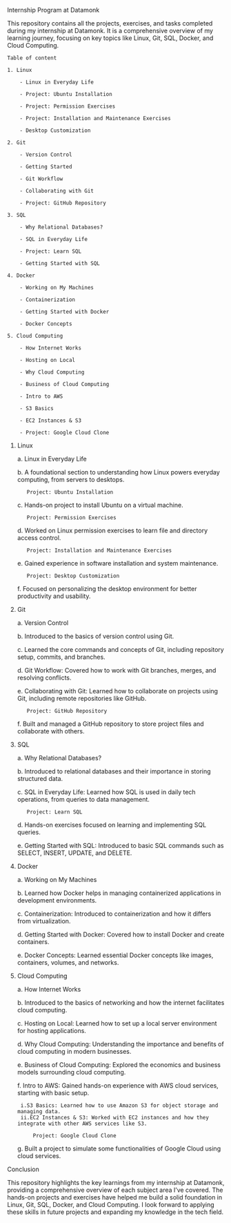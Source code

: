 Internship Program at Datamonk

This repository contains all the projects, exercises, and tasks completed during my internship at Datamonk. It is a comprehensive overview of my learning journey, focusing on key topics like Linux, Git, SQL, Docker, and Cloud Computing.

    Table of content 
    
    1. Linux

        - Linux in Everyday Life

        - Project: Ubuntu Installation

        - Project: Permission Exercises

        - Project: Installation and Maintenance Exercises

        - Desktop Customization

    2. Git

        - Version Control

        - Getting Started

        - Git Workflow

        - Collaborating with Git

        - Project: GitHub Repository

    3. SQL

        - Why Relational Databases?

        - SQL in Everyday Life

        - Project: Learn SQL

        - Getting Started with SQL

    4. Docker

        - Working on My Machines

        - Containerization

        - Getting Started with Docker

        - Docker Concepts

    5. Cloud Computing

        - How Internet Works

        - Hosting on Local

        - Why Cloud Computing

        - Business of Cloud Computing

        - Intro to AWS

        - S3 Basics

        - EC2 Instances & S3

        - Project: Google Cloud Clone

1. Linux


    a. Linux in Everyday Life

    b. A foundational section to understanding how Linux powers everyday computing, from servers to desktops.
   
          Project: Ubuntu Installation

    c. Hands-on project to install Ubuntu on a virtual machine.
   
          Project: Permission Exercises

    d. Worked on Linux permission exercises to learn file and directory access control.
   
          Project: Installation and Maintenance Exercises

    e. Gained experience in software installation and system maintenance.
   
          Project: Desktop Customization

    f. Focused on personalizing the desktop environment for better productivity and usability.
   
   
3. Git

 
    a. Version Control

    b. Introduced to the basics of version control using Git.

    c. Learned the core commands and concepts of Git, including repository setup, commits, and branches.
   
    d. Git Workflow: Covered how to work with Git branches, merges, and resolving conflicts.
   
    e. Collaborating with Git: Learned how to collaborate on projects using Git, including remote repositories like GitHub.
   
          Project: GitHub Repository
   
    f. Built and managed a GitHub repository to store project files and collaborate with others.

   
   
3. SQL

   
    a. Why Relational Databases?

    b. Introduced to relational databases and their importance in storing structured data.
   
    c. SQL in Everyday Life: Learned how SQL is used in daily tech operations, from queries to data management.
   
          Project: Learn SQL

    d. Hands-on exercises focused on learning and implementing SQL queries.
   
    e. Getting Started with SQL: Introduced to basic SQL commands such as SELECT, INSERT, UPDATE, and DELETE.
   
   
4. Docker

   
    a. Working on My Machines

    b. Learned how Docker helps in managing containerized applications in development environments.
   
    c. Containerization: Introduced to containerization and how it differs from virtualization.
   
    d. Getting Started with Docker: Covered how to install Docker and create containers.
   
    e. Docker Concepts: Learned essential Docker concepts like images, containers, volumes, and networks.

   
   
5. Cloud Computing

   
    a. How Internet Works

    b. Introduced to the basics of networking and how the internet facilitates cloud computing.
   
    c. Hosting on Local: Learned how to set up a local server environment for hosting applications.
   
    d. Why Cloud Computing: Understanding the importance and benefits of cloud computing in modern businesses.
   
    e. Business of Cloud Computing: Explored the economics and business models surrounding cloud computing.
   
    f. Intro to AWS: Gained hands-on experience with AWS cloud services, starting with basic setup.
   
        i.S3 Basics: Learned how to use Amazon S3 for object storage and managing data.
        ii.EC2 Instances & S3: Worked with EC2 instances and how they integrate with other AWS services like S3.
   
            Project: Google Cloud Clone

    g. Built a project to simulate some functionalities of Google Cloud using cloud services.
   
   
Conclusion


This repository highlights the key learnings from my internship at Datamonk, providing a comprehensive overview of each subject area I’ve covered. The hands-on projects and exercises have helped me build a solid foundation in Linux, Git, SQL, Docker, and Cloud Computing. I look forward to applying these skills in future projects and expanding my knowledge in the tech field.
